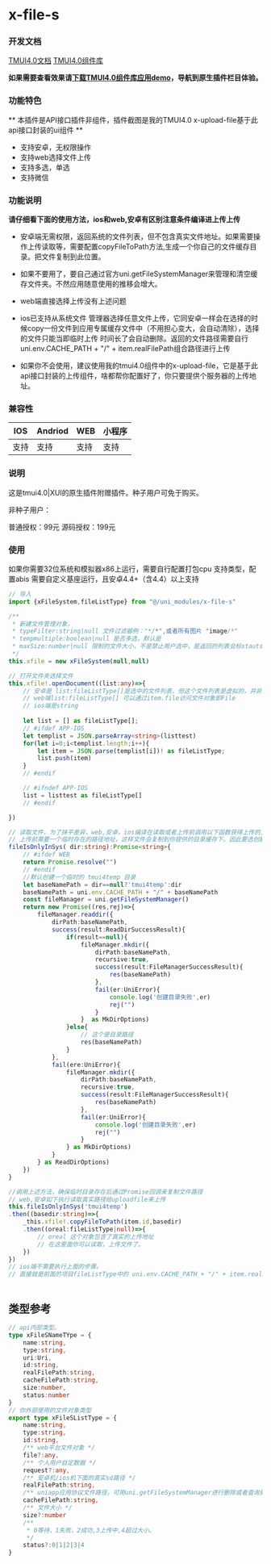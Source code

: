 # x-file-s
### 开发文档
[TMUI4.0文档](https://xui.tmui.design/)
[TMUI4.0组件库](https://ext.dcloud.net.cn/plugin?id=16369)

**如果需要查看效果请[下载TMUI4.0组件库应用demo](https://ext.dcloud.net.cn/plugin?id=16369)，导航到原生插件栏目体验。**

### 功能特色

** 本插件是API接口插件非组件，插件截图是我的TMUI4.0 x-upload-file基于此api接口封装的ui组件 **

- 支持安卓，无权限操作
- 支持web选择文件上传
- 支持多选，单选
- 支持微信

### 功能说明

**请仔细看下面的使用方法，ios和web,安卓有区别注意条件编译进上传上传**
- 安卓端无需权限，返回系统的文件列表，但不包含真实文件地址。如果需要操作上传读取等，需要配置copyFileToPath方法,生成一个你自己的文件缓存目录。把文件复制到此位置。
- 如果不要用了，要自己通过官方uni.getFileSystemManager来管理和清空缓存文件夹。不然应用随意使用的推移会增大。
- web端直接选择上传没有上述问题
- ios已支持从系统文件 管理器选择任意文件上传，它同安卓一样会在选择的时候copy一份文件到应用专属缓存文件中（不用担心变大，会自动清除），选择的文件只能当即临时上传
时间长了会自动删除。返回的文件路径需要自行uni.env.CACHE_PATH + "/" + item.realFilePath组合路径进行上传

- 如果你不会使用，建议使用我的tmui4.0组件中的x-upload-file，它是基于此api接口封装的上传组件，啥都帮你配置好了，你只要提供个服务器的上传地址。


### 兼容性

| IOS | Andriod | WEB | 小程序 |
| --- | --- | --- | --- |
| 支持 | 支持 | 支持 | 支持 |

### 说明
这是tmui4.0|XUI的原生插件附赠插件。种子用户可免于购买。

非种子用户：

普通授权：99元
源码授权：199元

### 使用
如果你需要32位系统和模拟器x86上运行，需要自行配置打包cpu 支持类型，配置abis
需要自定义基座运行，且安卓4.4+（含4.4）以上支持

```ts
// 导入
import {xFileSystem,fileListType} from "@/uni_modules/x-file-s"

/**
 * 新建文件管理对象，
 * typeFilter:string|null 文件过滤器例："*/*",或者所有图片 "image/*"
 * tempmultiple:boolean|null 是否多选，默认是
 * maxSize:number|null 限制的文件大小，不是禁止用户选中，是返回的列表会标stauts=4，表示超过了大小。
 */
this.xfile = new xFileSystem(null,null)

// 打开文件夹选择文件
this.xfile!.openDocument((list:any)=>{
	// 安卓是 list:fileListType[]是选中的文件列表，但这个文件列表是虚拟的，并非真实的文件地址。
	// web端list:fileListType[] 可以通过item.file访问文件对象即File
	// ios端是string
	
	let list = [] as fileListType[];
	// #ifdef APP-IOS
	let templist = JSON.parseArray<string>(listtest)
	for(let i=0;i<templist.length;i++){
		let item = JSON.parse(templist[i])! as fileListType;
		list.push(item)
	}
	// #endif

	// #ifndef APP-IOS
	list = listtest as fileListType[]
	// #endif

})

// 读取文件，为了抹平差异，web,安卓，ios编译在读取或者上传前调用以下函数获得上传的上传地址
// 上传前需要一个临时存在的路径地址，这样文件会复制到你提供的目录缓存下。因此要选创建一个临时目录
fileIsOnlyInSys( dir:string):Promise<string>{
	// #ifdef WEB
	return Promise.resolve("")
	// #endif
	//默认创建一个临时的 tmui4temp 目录
	let baseNamePath = dir==null?'tmui4temp':dir
	baseNamePath = uni.env.CACHE_PATH + "/" + baseNamePath
	const fileManager = uni.getFileSystemManager()
	return new Promise((res,rej)=>{
		fileManager.readdir({
			dirPath:baseNamePath,
			success(result:ReadDirSuccessResult){
				if(result==null){
					fileManager.mkdir({
						dirPath:baseNamePath,
						recursive:true,
						success(result:FileManagerSuccessResult){
							res(baseNamePath)
						},
						fail(er:UniError){
							console.log('创建目录失败',er)
							rej("")
						}
					}  as MkDirOptions)
				}else{
					// 这个是目录路径
					res(baseNamePath)
				}
			},
			fail(ere:UniError){
				fileManager.mkdir({
					dirPath:baseNamePath,
					recursive:true,
					success(result:FileManagerSuccessResult){
						res(baseNamePath)
					},
					fail(er:UniError){
						console.log('创建目录失败',er)
						rej("")
					}
				} as MkDirOptions)
			}
		} as ReadDirOptions)
	})
}

//调用上述方法，确保临时目录存在后通过Promise回调来复制文件路径
// web,安卓如下执行读取真实路径给uploadfile来上传
this.fileIsOnlyInSys('tmui4temp')
.then((basedir:string)=>{
	_this.xfile!.copyFileToPath(item.id,basedir)
	.then((oreal:fileListType|null)=>{
		// oreal 这个对象包含了真实的上传地址
		// 在这里面你可以读取，上传文件了。
	})
})
// ios端不需要执行上面的步骤。
// 直接就是前面的项目fileListType中的 uni.env.CACHE_PATH + "/" + item.realFilePath 组合路径进行上传



```

## 类型参考

```ts
// api内部类型。
type xFileSNameTYpe = {
	name:string,
	type:string,
	uri:Uri,
	id:string,
	realFilePath:string,
	cacheFilePath:string,
	size:number,
	status:number
}
// 你外部使用的文件对象类型
export type xFileSListType = {
	name:string,
	type:string,
	id:string,
	/** web平台文件对象 */
	file?:any,
	/** 个人用户自定数据 */
	request?:any,
	/** 安卓机/ios机下面的真实sd路径 */
	realFilePath:string,
	/** uniapp应用协议文件路径，可用uni.getFileSystemManager进行删除或者查询到 */
	cacheFilePath:string,
	/** 文件大小 */
	size?:number
	/**
	 * 0等待，1失败，2成功,3上传中,4超过大小。
	 */
	status?:0|1|2|3|4
}


```